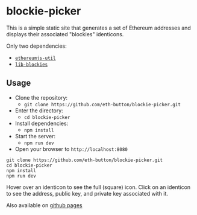# blockie-picker

This is a simple static site that generates a set of Ethereum addresses and displays their associated "blockies" identicons.

Only two dependencies:

* [`ethereumjs-util`](https://github.com/ethereumjs/ethereumjs-util)
* [`lib-blockies`](https://github.com/eth-button/lib-blockies)

## Usage

* Clone the repository:
  * `git clone https://github.com/eth-button/blockie-picker.git`
* Enter the directory:
  * `cd blockie-picker`
* Install dependencies:
  * `npm install`
* Start the server:
  * `npm run dev`
* Open your browser to `http://localhost:8080`

```
git clone https://github.com/eth-button/blockie-picker.git
cd blockie-picker
npm install
npm run dev
```

Hover over an identicon to see the full (square) icon.  Click on an identicon to see the address, public key, and private key associated with it.

Also available on [github pages](https://eth-button.github.io/blockie-picker/)
